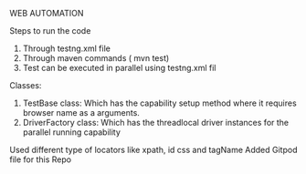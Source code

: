 WEB AUTOMATION

Steps to run the code
1. Through testng.xml file
2. Through maven commands ( mvn test)
3. Test can be executed in parallel using testng.xml fil

Classes:
1. TestBase class:
	Which has the capability setup method where it requires browser name as a arguments.
2. DriverFactory class:
	Which has the threadlocal driver instances for the parallel running capability

Used different type of locators like xpath, id css and tagName
Added Gitpod file for this Repo 